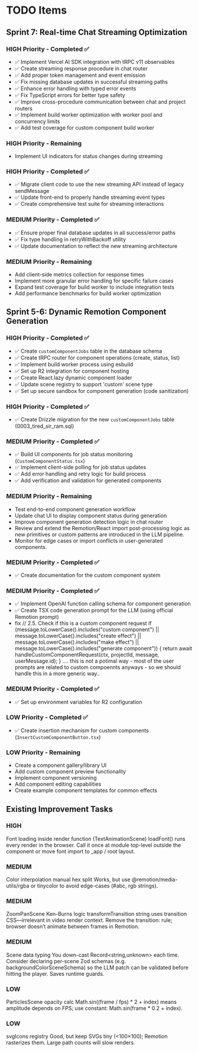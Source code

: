 # TODO Items

## Sprint 7: Real-time Chat Streaming Optimization

### HIGH Priority - Completed ✅
- ✅ Implement Vercel AI SDK integration with tRPC v11 observables
- ✅ Create streaming response procedure in chat router
- ✅ Add proper token management and event emission
- ✅ Fix missing database updates in successful streaming paths
- ✅ Enhance error handling with typed error events
- ✅ Fix TypeScript errors for better type safety
- ✅ Improve cross-procedure communication between chat and project routers
- ✅ Implement build worker optimization with worker pool and concurrency limits
- ✅ Add test coverage for custom component build worker

### HIGH Priority - Remaining
- Implement UI indicators for status changes during streaming

### HIGH Priority - Completed ✅
- ✅ Migrate client code to use the new streaming API instead of legacy sendMessage
- ✅ Update front-end to properly handle streaming event types
- ✅ Create comprehensive test suite for streaming interactions

### MEDIUM Priority - Completed ✅
- ✅ Ensure proper final database updates in all success/error paths
- ✅ Fix type handling in retryWithBackoff utility
- ✅ Update documentation to reflect the new streaming architecture

### MEDIUM Priority - Remaining
- Add client-side metrics collection for response times
- Implement more granular error handling for specific failure cases
- Expand test coverage for build worker to include integration tests
- Add performance benchmarks for build worker optimization

## Sprint 5-6: Dynamic Remotion Component Generation

### HIGH Priority - Completed ✅
- ✅ Create `customComponentJobs` table in the database schema
- ✅ Create tRPC router for component operations (create, status, list)
- ✅ Implement build worker process using esbuild
- ✅ Set up R2 integration for component hosting
- ✅ Create React.lazy dynamic component loader
- ✅ Update scene registry to support 'custom' scene type
- ✅ Set up secure sandbox for component generation (code sanitization)

### HIGH Priority - Completed ✅
- ✅ Create Drizzle migration for the new `customComponentJobs` table (0003_tired_sir_ram.sql)

### MEDIUM Priority - Completed ✅
- ✅ Build UI components for job status monitoring (`CustomComponentStatus.tsx`)
- ✅ Implement client-side polling for job status updates
- ✅ Add error handling and retry logic for build process
- ✅ Add verification and validation for generated components

### MEDIUM Priority - Remaining
- Test end-to-end component generation workflow
- Update chat UI to display component status during generation
- Improve component generation detection logic in chat router
- Review and extend the Remotion/React import post-processing logic as new primitives or custom patterns are introduced in the LLM pipeline.
- Monitor for edge cases or import conflicts in user-generated components.

### MEDIUM Priority - Completed ✅
- ✅ Create documentation for the custom component system

### MEDIUM Priority - Completed ✅
- ✅ Implement OpenAI function calling schema for component generation
- ✅ Create TSX code generation prompt for the LLM (using official Remotion prompt)
- fix  // 2.5. Check if this is a custom component request
    if (message.toLowerCase().includes("custom component") || 
        message.toLowerCase().includes("create effect") || 
        message.toLowerCase().includes("make effect") ||
        message.toLowerCase().includes("generate component")) {
      return await handleCustomComponentRequest(ctx, projectId, message, userMessage.id);
    } .... this is not a potimal way  - most of the user prompts are related to custom compoennts anyways - so we should handle this in a more generic way..

### MEDIUM Priority - Completed ✅
- ✅ Set up environment variables for R2 configuration

### LOW Priority - Completed ✅
- ✅ Create insertion mechanism for custom components (`InsertCustomComponentButton.tsx`)

### LOW Priority - Remaining
- Create a component gallery/library UI
- Add custom component preview functionality
- Implement component versioning
- Add component editing capabilities
- Create example component templates for common effects

## Existing Improvement Tasks

### HIGH
Font loading inside render function (TextAnimationScene)
loadFont() runs every render in the browser. Call it once at module top-level outside the component or move font import to _app / root layout.

### MEDIUM
Color interpolation manual hex split
Works, but use @remotion/media-utils/rgba or tinycolor to avoid edge-cases (#abc, rgb strings).

### MEDIUM
ZoomPanScene Ken-Burns logic
transformTransition string uses transition CSS—irrelevant in video render context. Remove the transition: rule; browser doesn’t animate between frames in Remotion.

### MEDIUM
Scene data typing
You down-cast Record<string,unknown> each time.   Consider declaring per-scene Zod schemas (e.g. backgroundColorSceneSchema) so the LLM patch can be validated before hitting the player.   Saves runtime guards.

### LOW
ParticlesScene opacity calc
Math.sin((frame / fps) * 2 + index) means amplitude depends on FPS; use constant: Math.sin(frame * 0.2 + index).

### LOW
svgIcons registry
Good, but keep SVGs tiny (<100×100); Remotion rasterizes them.   Large path counts will slow renders.
